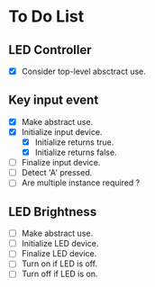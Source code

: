 # To Do List

## LED Controller

- [x] Consider top-level absctract use.

## Key input event

- [x] Make abstract use.
- [x] Initialize input device.
  - [x] Initialize returns true.
  - [x] Initialize returns false.
- [ ] Finalize input device.
- [ ] Detect 'A' pressed.
- [ ] Are multiple instance required ?

## LED Brightness

- [ ] Make abstract use.
- [ ] Initialize LED device.
- [ ] Finalize LED device.
- [ ] Turn on if LED is off.
- [ ] Turn off if LED is on.
